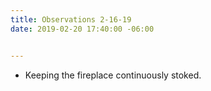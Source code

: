```yaml
---
title: Observations 2-16-19
date: 2019-02-20 17:40:00 -06:00


---
```


- Keeping the fireplace continuously stoked.